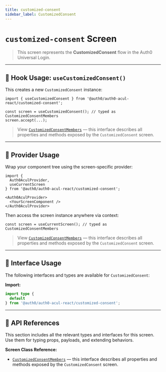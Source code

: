 ```yaml
---
title: customized-consent
sidebar_label: CustomizedConsent
---
```


# `customized-consent` Screen

> This screen represents the **CustomizedConsent** flow in the Auth0 Universal Login.

---

## 🔹 Hook Usage: `useCustomizedConsent()`

This creates a new `CustomizedConsent` instance:

```tsx
import { useCustomizedConsent } from '@auth0/auth0-acul-react/customized-consent';

const screen = useCustomizedConsent(); // typed as CustomizedConsentMembers
screen.accept(...);
```

> View [`CustomizedConsentMembers`](https://auth0.github.io/universal-login/interfaces/Classes.CustomizedConsentMembers.html) — this interface describes all properties and methods exposed by the `CustomizedConsent` screen.

---

## 🔹 Provider Usage

Wrap your component tree using the screen-specific provider:

```tsx
import {
  Auth0AculProvider,
  useCurrentScreen
} from '@auth0/auth0-acul-react/customized-consent';

<Auth0AculProvider>
  <YourScreenComponent />
</Auth0AculProvider>
```

Then access the screen instance anywhere via context:

```tsx
const screen = useCurrentScreen(); // typed as CustomizedConsentMembers
```

> View [`CustomizedConsentMembers`](https://auth0.github.io/universal-login/interfaces/Classes.CustomizedConsentMembers.html) — this interface describes all properties and methods exposed by the `CustomizedConsent` screen.

---

## 🔹 Interface Usage

The following interfaces and types are available for `CustomizedConsent`:

**Import:**

```ts
import type {
  default
} from '@auth0/auth0-acul-react/customized-consent';
```

---

## 🔸 API References

This section includes all the relevant types and interfaces for this screen. Use them for typing props, payloads, and extending behaviors.

**Screen Class Reference:**  
- [`CustomizedConsentMembers`](https://auth0.github.io/universal-login/interfaces/Classes.CustomizedConsentMembers.html) — this interface describes all properties and methods exposed by the `CustomizedConsent` screen.
